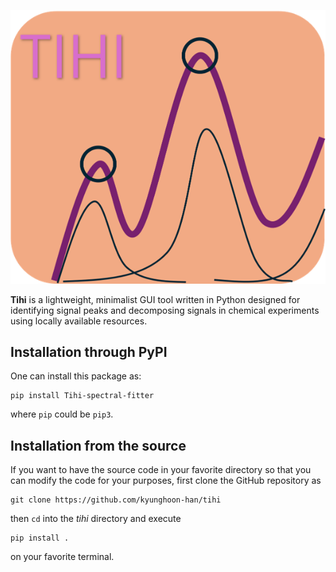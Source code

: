 ![alt text](https://raw.githubusercontent.com/kyunghoon-han/Tihi_spectral_fitter/688758941fd63fb8998e23d9e3ef9c84c95aecbb/logo_small.png)

**Tihi** is a lightweight, minimalist GUI tool written in Python designed for identifying signal peaks and decomposing signals in chemical experiments using locally available resources.

## Installation through PyPI

One can install this package as:
```
pip install Tihi-spectral-fitter
```
where `pip` could be `pip3`. 

## Installation from the source

If you want to have the source code in your favorite directory so that you can modify the code for your purposes, first clone the GitHub repository as
```
git clone https://github.com/kyunghoon-han/tihi
```
then `cd` into the *tihi* directory and execute
```
pip install .
```
on your favorite terminal.
